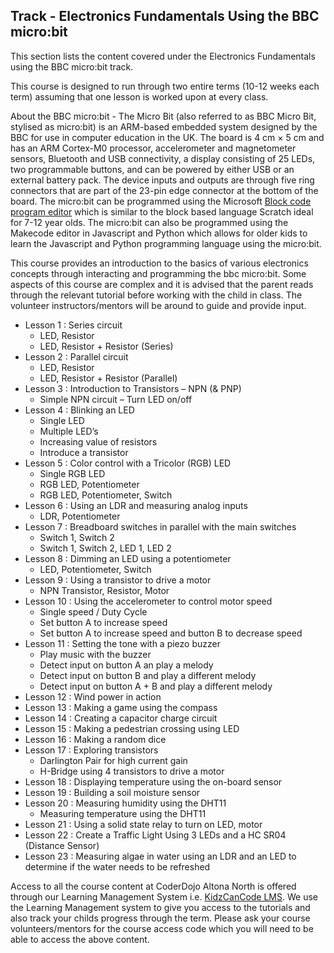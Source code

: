 
## Track - Electronics Fundamentals Using the BBC micro:bit 

This section lists the content covered under the Electronics Fundamentals using the BBC micro:bit track.

This course is designed to run through two entire terms (10-12 weeks each term) assuming that one lesson is worked upon at every class. 

About the BBC micro:bit - The Micro Bit (also referred to as BBC Micro Bit, stylised as micro:bit) is an ARM-based embedded system designed by the BBC for use in computer education in the UK. The board is 4 cm × 5 cm and has an ARM Cortex-M0 processor, accelerometer and magnetometer sensors, Bluetooth and USB connectivity, a display consisting of 25 LEDs, two programmable buttons, and can be powered by either USB or an external battery pack. The device inputs and outputs are through five ring connectors that are part of the 23-pin edge connector at the bottom of the board. The micro:bit can be programmed using the Microsoft [Block code program editor](https://makecode.microbit.org) which is similar to the block based language Scratch ideal for 7-12 year olds. The micro:bit can also be programmed using the Makecode editor in Javascript and Python which allows for older kids to learn the Javascript and Python programming language using the micro:bit.

This course provides an introduction to the basics of various electronics concepts through interacting and programming the bbc micro:bit. Some aspects of this course are complex and it is advised that the parent reads through the relevant tutorial before working with the child in class. The volunteer instructors/mentors will be around to guide and provide input. 

- Lesson 1  : Series circuit
  - LED, Resistor
  - LED, Resistor + Resistor (Series)
- Lesson 2  : Parallel circuit
  - LED, Resistor
  - LED, Resistor + Resistor (Parallel)
- Lesson 3  : Introduction to Transistors – NPN (& PNP)
  - Simple NPN circuit – Turn LED on/off
- Lesson 4  : Blinking an LED
  - Single LED
  - Multiple LED’s
  - Increasing value of resistors
  - Introduce a transistor
- Lesson 5  : Color control with a Tricolor (RGB) LED
  - Single RGB LED
  - RGB LED, Potentiometer 
  - RGB LED, Potentiometer, Switch
- Lesson 6  : Using an LDR and measuring analog inputs
  - LDR, Potentiometer
- Lesson 7  : Breadboard switches in parallel with the main switches
  - Switch 1, Switch 2
  - Switch 1, Switch 2, LED 1, LED 2
- Lesson 8  : Dimming an LED using a potentiometer
  - LED, Potentiometer, Switch
- Lesson 9  : Using a transistor to drive a motor
  - NPN Transistor, Resistor, Motor
- Lesson 10 : Using the accelerometer to control motor speed
  - Single speed / Duty Cycle
  - Set button A to increase speed 
  - Set button A to increase speed and button B to decrease speed
- Lesson 11 : Setting the tone with a piezo buzzer
  - Play music with the buzzer
  - Detect input on button A an play a melody
  - Detect input on button B and play a different melody
  - Detect input on button A + B and play a different melody
- Lesson 12 : Wind power in action
- Lesson 13 : Making a game using the compass
- Lesson 14 : Creating a capacitor charge circuit
- Lesson 15 : Making a pedestrian crossing using LED
- Lesson 16 : Making a random dice
- Lesson 17 : Exploring transistors 
  - Darlington Pair for high current gain
  - H-Bridge using 4 transistors to drive a motor
- Lesson 18 : Displaying temperature using the on-board sensor
- Lesson 19 : Building a soil moisture sensor
- Lesson 20 : Measuring humidity using the DHT11
  - Measuring temperature using the DHT11
- Lesson 21 : Using a solid state relay to turn on LED, motor
- Lesson 22 : Create a Traffic Light Using 3 LEDs and a HC SR04 (Distance Sensor)
- Lesson 23 : Measuring algae in water using an LDR and an LED to determine if the water needs to be refreshed

Access to all the course content at CoderDojo Altona North is offered through our Learning Management System i.e. [KidzCanCode LMS](https://learning.kidzcancode.com). We use the Learning Management system to give you access to the tutorials and also track your childs progress through the term. Please ask your course volunteers/mentors for the course access code which you will need to be able to access the above content. 
